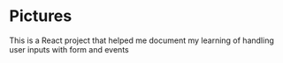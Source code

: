 # Pictures
This is a React project that helped me document my learning of handling user inputs with form and events
